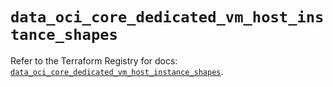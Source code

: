 # `data_oci_core_dedicated_vm_host_instance_shapes`

Refer to the Terraform Registry for docs: [`data_oci_core_dedicated_vm_host_instance_shapes`](https://registry.terraform.io/providers/oracle/oci/6.18.0/docs/data-sources/core_dedicated_vm_host_instance_shapes).
